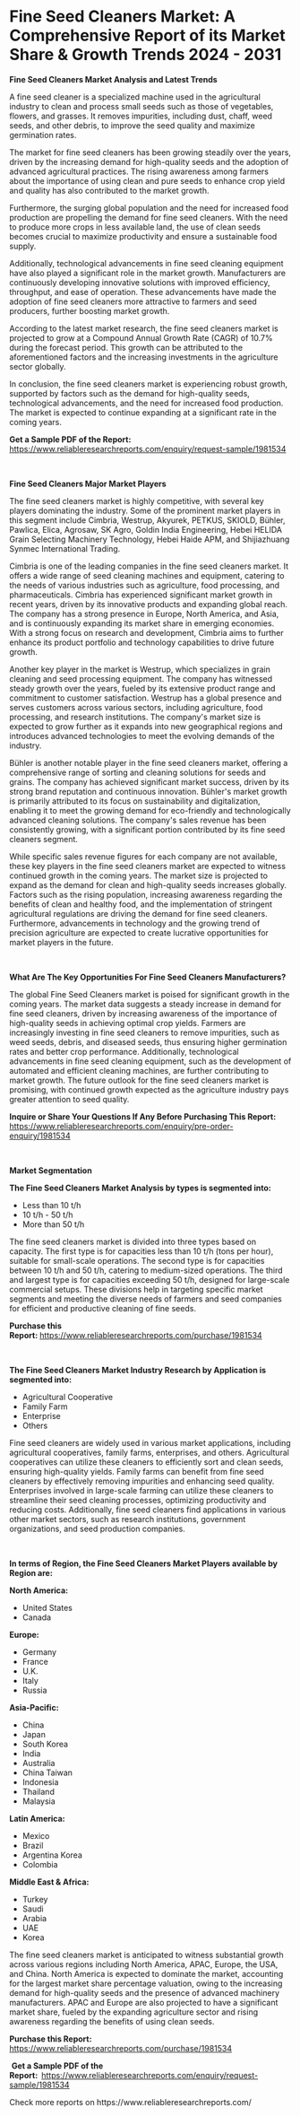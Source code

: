 <p><h1>Fine Seed Cleaners Market: A Comprehensive Report of its Market Share & Growth Trends 2024 - 2031</h1></p><p><strong>Fine Seed Cleaners Market Analysis and Latest Trends</strong></p>
<p><p>A fine seed cleaner is a specialized machine used in the agricultural industry to clean and process small seeds such as those of vegetables, flowers, and grasses. It removes impurities, including dust, chaff, weed seeds, and other debris, to improve the seed quality and maximize germination rates.</p><p>The market for fine seed cleaners has been growing steadily over the years, driven by the increasing demand for high-quality seeds and the adoption of advanced agricultural practices. The rising awareness among farmers about the importance of using clean and pure seeds to enhance crop yield and quality has also contributed to the market growth.</p><p>Furthermore, the surging global population and the need for increased food production are propelling the demand for fine seed cleaners. With the need to produce more crops in less available land, the use of clean seeds becomes crucial to maximize productivity and ensure a sustainable food supply.</p><p>Additionally, technological advancements in fine seed cleaning equipment have also played a significant role in the market growth. Manufacturers are continuously developing innovative solutions with improved efficiency, throughput, and ease of operation. These advancements have made the adoption of fine seed cleaners more attractive to farmers and seed producers, further boosting market growth.</p><p>According to the latest market research, the fine seed cleaners market is projected to grow at a Compound Annual Growth Rate (CAGR) of 10.7% during the forecast period. This growth can be attributed to the aforementioned factors and the increasing investments in the agriculture sector globally.</p><p>In conclusion, the fine seed cleaners market is experiencing robust growth, supported by factors such as the demand for high-quality seeds, technological advancements, and the need for increased food production. The market is expected to continue expanding at a significant rate in the coming years.</p></p>
<p><strong>Get a Sample PDF of the Report:&nbsp;</strong> <a href="https://www.reliableresearchreports.com/enquiry/request-sample/1981534">https://www.reliableresearchreports.com/enquiry/request-sample/1981534</a></p>
<p>&nbsp;</p>
<p><strong>Fine Seed Cleaners Major Market Players</strong></p>
<p><p>The fine seed cleaners market is highly competitive, with several key players dominating the industry. Some of the prominent market players in this segment include Cimbria, Westrup, Akyurek, PETKUS, SKIOLD, Bühler, Pawlica, Elica, Agrosaw, SK Agro, Goldin India Engineering, Hebei HELIDA Grain Selecting Machinery Technology, Hebei Haide APM, and Shijiazhuang Synmec International Trading.</p><p>Cimbria is one of the leading companies in the fine seed cleaners market. It offers a wide range of seed cleaning machines and equipment, catering to the needs of various industries such as agriculture, food processing, and pharmaceuticals. Cimbria has experienced significant market growth in recent years, driven by its innovative products and expanding global reach. The company has a strong presence in Europe, North America, and Asia, and is continuously expanding its market share in emerging economies. With a strong focus on research and development, Cimbria aims to further enhance its product portfolio and technology capabilities to drive future growth.</p><p>Another key player in the market is Westrup, which specializes in grain cleaning and seed processing equipment. The company has witnessed steady growth over the years, fueled by its extensive product range and commitment to customer satisfaction. Westrup has a global presence and serves customers across various sectors, including agriculture, food processing, and research institutions. The company's market size is expected to grow further as it expands into new geographical regions and introduces advanced technologies to meet the evolving demands of the industry.</p><p>Bühler is another notable player in the fine seed cleaners market, offering a comprehensive range of sorting and cleaning solutions for seeds and grains. The company has achieved significant market success, driven by its strong brand reputation and continuous innovation. Bühler's market growth is primarily attributed to its focus on sustainability and digitalization, enabling it to meet the growing demand for eco-friendly and technologically advanced cleaning solutions. The company's sales revenue has been consistently growing, with a significant portion contributed by its fine seed cleaners segment.</p><p>While specific sales revenue figures for each company are not available, these key players in the fine seed cleaners market are expected to witness continued growth in the coming years. The market size is projected to expand as the demand for clean and high-quality seeds increases globally. Factors such as the rising population, increasing awareness regarding the benefits of clean and healthy food, and the implementation of stringent agricultural regulations are driving the demand for fine seed cleaners. Furthermore, advancements in technology and the growing trend of precision agriculture are expected to create lucrative opportunities for market players in the future.</p></p>
<p>&nbsp;</p>
<p><strong>What Are The Key Opportunities For Fine Seed Cleaners Manufacturers?</strong></p>
<p><p>The global Fine Seed Cleaners market is poised for significant growth in the coming years. The market data suggests a steady increase in demand for fine seed cleaners, driven by increasing awareness of the importance of high-quality seeds in achieving optimal crop yields. Farmers are increasingly investing in fine seed cleaners to remove impurities, such as weed seeds, debris, and diseased seeds, thus ensuring higher germination rates and better crop performance. Additionally, technological advancements in fine seed cleaning equipment, such as the development of automated and efficient cleaning machines, are further contributing to market growth. The future outlook for the fine seed cleaners market is promising, with continued growth expected as the agriculture industry pays greater attention to seed quality.</p></p>
<p><strong>Inquire or Share Your Questions If Any Before Purchasing This Report:</strong> <a href="https://www.reliableresearchreports.com/enquiry/pre-order-enquiry/1981534">https://www.reliableresearchreports.com/enquiry/pre-order-enquiry/1981534</a></p>
<p>&nbsp;</p>
<p><strong>Market Segmentation</strong></p>
<p><strong>The Fine Seed Cleaners Market Analysis by types is segmented into:</strong></p>
<p><ul><li>Less than 10 t/h</li><li>10 t/h - 50 t/h</li><li>More than 50 t/h</li></ul></p>
<p><p>The fine seed cleaners market is divided into three types based on capacity. The first type is for capacities less than 10 t/h (tons per hour), suitable for small-scale operations. The second type is for capacities between 10 t/h and 50 t/h, catering to medium-sized operations. The third and largest type is for capacities exceeding 50 t/h, designed for large-scale commercial setups. These divisions help in targeting specific market segments and meeting the diverse needs of farmers and seed companies for efficient and productive cleaning of fine seeds.</p></p>
<p><strong>Purchase this Report:&nbsp;</strong><a href="https://www.reliableresearchreports.com/purchase/1981534">https://www.reliableresearchreports.com/purchase/1981534</a></p>
<p>&nbsp;</p>
<p><strong>The Fine Seed Cleaners Market Industry Research by Application is segmented into:</strong></p>
<p><ul><li>Agricultural Cooperative</li><li>Family Farm</li><li>Enterprise</li><li>Others</li></ul></p>
<p><p>Fine seed cleaners are widely used in various market applications, including agricultural cooperatives, family farms, enterprises, and others. Agricultural cooperatives can utilize these cleaners to efficiently sort and clean seeds, ensuring high-quality yields. Family farms can benefit from fine seed cleaners by effectively removing impurities and enhancing seed quality. Enterprises involved in large-scale farming can utilize these cleaners to streamline their seed cleaning processes, optimizing productivity and reducing costs. Additionally, fine seed cleaners find applications in various other market sectors, such as research institutions, government organizations, and seed production companies.</p></p>
<p>&nbsp;</p>
<p><strong>In terms of Region, the Fine Seed Cleaners Market Players available by Region are:</strong></p>
<p>
    <p> <strong> North America: </strong>
        <ul>
            <li>United States</li>
            <li>Canada</li>
        </ul>
        </p> 
    <p> <strong> Europe: </strong>
        <ul>
            <li>Germany</li>
            <li>France</li>
            <li>U.K.</li>
            <li>Italy</li>
            <li>Russia</li>
        </ul>
        </p> 
    <p> <strong> Asia-Pacific: </strong>
        <ul>
            <li>China</li>
            <li>Japan</li>
            <li>South Korea</li>
            <li>India</li>
            <li>Australia</li>
            <li>China Taiwan</li>
            <li>Indonesia</li>
            <li>Thailand</li>
            <li>Malaysia</li>
        </ul>
        </p> 
    <p> <strong> Latin America: </strong>
        <ul>
            <li>Mexico</li>
            <li>Brazil</li>
            <li>Argentina Korea</li>
            <li>Colombia</li>
        </ul>
        </p> 
    <p> <strong> Middle East & Africa: </strong>
        <ul>
            <li>Turkey</li>
            <li>Saudi</li>
            <li>Arabia</li>
            <li>UAE</li>
            <li>Korea</li>
        </ul>
    </p>
    </p>
<p><p>The fine seed cleaners market is anticipated to witness substantial growth across various regions including North America, APAC, Europe, the USA, and China. North America is expected to dominate the market, accounting for the largest market share percentage valuation, owing to the increasing demand for high-quality seeds and the presence of advanced machinery manufacturers. APAC and Europe are also projected to have a significant market share, fueled by the expanding agriculture sector and rising awareness regarding the benefits of using clean seeds.</p></p>
<p><strong>Purchase this Report: </strong><a href="https://www.reliableresearchreports.com/purchase/1981534">https://www.reliableresearchreports.com/purchase/1981534</a></p>
<p>&nbsp;<strong>Get a Sample PDF of the Report:&nbsp;&nbsp;</strong><a href="https://www.reliableresearchreports.com/enquiry/request-sample/1981534">https://www.reliableresearchreports.com/enquiry/request-sample/1981534</a></p>
<p><strong></strong></p>
<p>Check more reports on https://www.reliableresearchreports.com/</p>